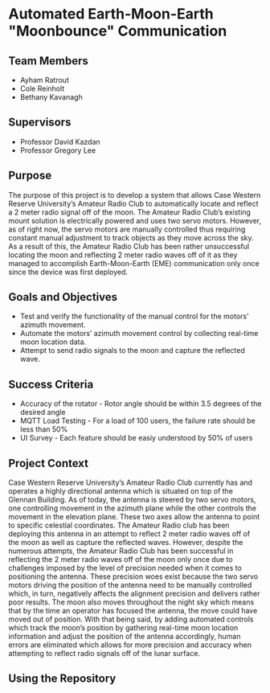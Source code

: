 # Automated Earth-Moon-Earth "Moonbounce" Communication

## Team Members
* Ayham Ratrout
* Cole Reinholt
* Bethany Kavanagh

## Supervisors
* Professor David Kazdan
* Professor Gregory Lee

## Purpose
The purpose of this project is to develop a system that allows Case Western Reserve University’s Amateur Radio Club to automatically locate and reflect a 2 meter radio signal off of the moon. The Amateur Radio Club’s existing mount solution is electrically powered and uses two servo motors. However, as of right now, the servo motors are manually controlled thus requiring constant manual adjustment to track objects as they move across the sky. As a result of this, the Amateur Radio Club has been rather unsuccessful locating the moon and reflecting 2 meter radio waves off of it as they managed to accomplish Earth-Moon-Earth (EME) communication only once since the device was first deployed. 

## Goals and Objectives
* Test and verify the functionality of the manual control for the motors’ azimuth movement.
* Automate the motors’ azimuth movement control by collecting real-time moon location data.
* Attempt to send radio signals to the moon and capture the reflected wave.

## Success Criteria
* Accuracy of the rotator - Rotor angle should be within 3.5 degrees of the desired angle
* MQTT Load Testing - For a load of 100 users, the failure rate should be less than 50%
* UI Survey - Each feature should be easiy understood by 50% of users

## Project Context
Case Western Reserve University’s Amateur Radio Club currently has and operates a highly directional antenna which is situated on top of the Glennan Building. As of today,  the antenna is steered by two servo motors, one controlling movement in the azimuth plane while the other controls the movement in the elevation plane. These two axes allow the antenna to point to specific celestial coordinates. The Amateur Radio club has been deploying this antenna in an attempt to reflect 2 meter radio waves off of the moon as well as capture the reflected waves. However, despite the numerous attempts, the Amateur Radio Club has been successful in reflecting the 2 meter radio waves off of the moon only once due to challenges imposed by the level of precision needed when it comes to positioning the antenna. These precision woes exist because the two servo motors driving the position of the antenna need to be manually controlled which, in turn, negatively affects the alignment precision and delivers rather poor results. The moon also moves throughout the night sky which means that by the time an operator has focused the antenna, the move could have moved out of position. With that being said, by adding automated controls which track the moon’s position by gathering real-time moon location information and adjust the position of the antenna accordingly, human errors are eliminated which allows for more precision and accuracy when attempting to reflect radio signals off of the lunar surface.

## Using the Repository 
